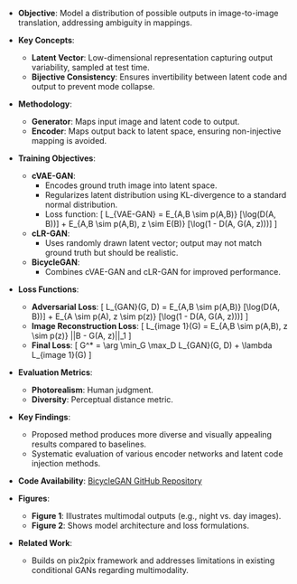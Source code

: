 - **Objective**: Model a distribution of possible outputs in image-to-image translation, addressing ambiguity in mappings.
  
- **Key Concepts**:
  - **Latent Vector**: Low-dimensional representation capturing output variability, sampled at test time.
  - **Bijective Consistency**: Ensures invertibility between latent code and output to prevent mode collapse.

- **Methodology**:
  - **Generator**: Maps input image and latent code to output.
  - **Encoder**: Maps output back to latent space, ensuring non-injective mapping is avoided.

- **Training Objectives**:
  - **cVAE-GAN**: 
    - Encodes ground truth image into latent space.
    - Regularizes latent distribution using KL-divergence to a standard normal distribution.
    - Loss function: 
      \[
      L_{VAE-GAN} = E_{A,B \sim p(A,B)} [\log(D(A, B))] + E_{A,B \sim p(A,B), z \sim E(B)} [\log(1 - D(A, G(A, z)))]
      \]
  - **cLR-GAN**: 
    - Uses randomly drawn latent vector; output may not match ground truth but should be realistic.
  - **BicycleGAN**: 
    - Combines cVAE-GAN and cLR-GAN for improved performance.

- **Loss Functions**:
  - **Adversarial Loss**: 
    \[
    L_{GAN}(G, D) = E_{A,B \sim p(A,B)} [\log(D(A, B))] + E_{A \sim p(A), z \sim p(z)} [\log(1 - D(A, G(A, z)))]
    \]
  - **Image Reconstruction Loss**: 
    \[
    L_{image 1}(G) = E_{A,B \sim p(A,B), z \sim p(z)} ||B - G(A, z)||_1
    \]
  - **Final Loss**: 
    \[
    G^* = \arg \min_G \max_D L_{GAN}(G, D) + \lambda L_{image 1}(G)
    \]

- **Evaluation Metrics**:
  - **Photorealism**: Human judgment.
  - **Diversity**: Perceptual distance metric.

- **Key Findings**:
  - Proposed method produces more diverse and visually appealing results compared to baselines.
  - Systematic evaluation of various encoder networks and latent code injection methods.

- **Code Availability**: [BicycleGAN GitHub Repository](https://github.com/junyanz/BicycleGAN) 

- **Figures**:
  - **Figure 1**: Illustrates multimodal outputs (e.g., night vs. day images).
  - **Figure 2**: Shows model architecture and loss formulations.

- **Related Work**:
  - Builds on pix2pix framework and addresses limitations in existing conditional GANs regarding multimodality.